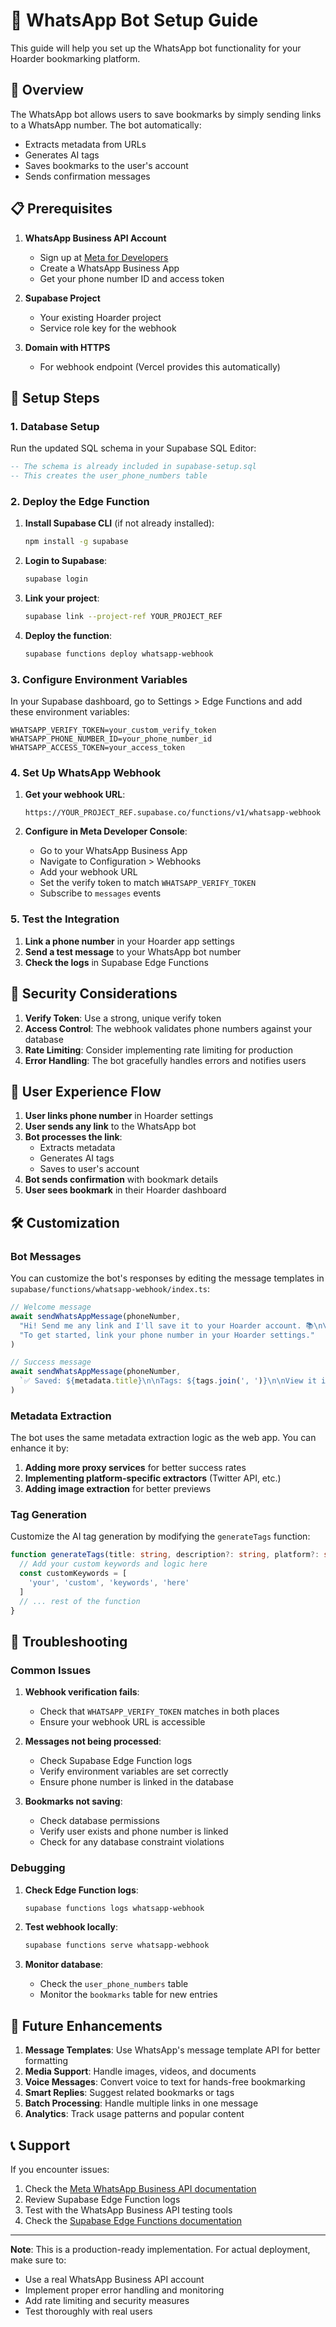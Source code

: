 # 📱 WhatsApp Bot Setup Guide

This guide will help you set up the WhatsApp bot functionality for your Hoarder bookmarking platform.

## 🚀 Overview

The WhatsApp bot allows users to save bookmarks by simply sending links to a WhatsApp number. The bot automatically:
- Extracts metadata from URLs
- Generates AI tags
- Saves bookmarks to the user's account
- Sends confirmation messages

## 📋 Prerequisites

1. **WhatsApp Business API Account**
   - Sign up at [Meta for Developers](https://developers.facebook.com/)
   - Create a WhatsApp Business App
   - Get your phone number ID and access token

2. **Supabase Project**
   - Your existing Hoarder project
   - Service role key for the webhook

3. **Domain with HTTPS**
   - For webhook endpoint (Vercel provides this automatically)

## 🔧 Setup Steps

### 1. Database Setup

Run the updated SQL schema in your Supabase SQL Editor:

```sql
-- The schema is already included in supabase-setup.sql
-- This creates the user_phone_numbers table
```

### 2. Deploy the Edge Function

1. **Install Supabase CLI** (if not already installed):
   ```bash
   npm install -g supabase
   ```

2. **Login to Supabase**:
   ```bash
   supabase login
   ```

3. **Link your project**:
   ```bash
   supabase link --project-ref YOUR_PROJECT_REF
   ```

4. **Deploy the function**:
   ```bash
   supabase functions deploy whatsapp-webhook
   ```

### 3. Configure Environment Variables

In your Supabase dashboard, go to Settings > Edge Functions and add these environment variables:

```env
WHATSAPP_VERIFY_TOKEN=your_custom_verify_token
WHATSAPP_PHONE_NUMBER_ID=your_phone_number_id
WHATSAPP_ACCESS_TOKEN=your_access_token
```

### 4. Set Up WhatsApp Webhook

1. **Get your webhook URL**:
   ```
   https://YOUR_PROJECT_REF.supabase.co/functions/v1/whatsapp-webhook
   ```

2. **Configure in Meta Developer Console**:
   - Go to your WhatsApp Business App
   - Navigate to Configuration > Webhooks
   - Add your webhook URL
   - Set the verify token to match `WHATSAPP_VERIFY_TOKEN`
   - Subscribe to `messages` events

### 5. Test the Integration

1. **Link a phone number** in your Hoarder app settings
2. **Send a test message** to your WhatsApp bot number
3. **Check the logs** in Supabase Edge Functions

## 🔐 Security Considerations

1. **Verify Token**: Use a strong, unique verify token
2. **Access Control**: The webhook validates phone numbers against your database
3. **Rate Limiting**: Consider implementing rate limiting for production
4. **Error Handling**: The bot gracefully handles errors and notifies users

## 📱 User Experience Flow

1. **User links phone number** in Hoarder settings
2. **User sends any link** to the WhatsApp bot
3. **Bot processes the link**:
   - Extracts metadata
   - Generates AI tags
   - Saves to user's account
4. **Bot sends confirmation** with bookmark details
5. **User sees bookmark** in their Hoarder dashboard

## 🛠️ Customization

### Bot Messages

You can customize the bot's responses by editing the message templates in `supabase/functions/whatsapp-webhook/index.ts`:

```typescript
// Welcome message
await sendWhatsAppMessage(phoneNumber, 
  "Hi! Send me any link and I'll save it to your Hoarder account. 📚\n\n" +
  "To get started, link your phone number in your Hoarder settings."
)

// Success message
await sendWhatsAppMessage(phoneNumber,
  `✅ Saved: ${metadata.title}\n\nTags: ${tags.join(', ')}\n\nView it in your Hoarder dashboard! 📚`
)
```

### Metadata Extraction

The bot uses the same metadata extraction logic as the web app. You can enhance it by:

1. **Adding more proxy services** for better success rates
2. **Implementing platform-specific extractors** (Twitter API, etc.)
3. **Adding image extraction** for better previews

### Tag Generation

Customize the AI tag generation by modifying the `generateTags` function:

```typescript
function generateTags(title: string, description?: string, platform?: string): string[] {
  // Add your custom keywords and logic here
  const customKeywords = [
    'your', 'custom', 'keywords', 'here'
  ]
  // ... rest of the function
}
```

## 🚨 Troubleshooting

### Common Issues

1. **Webhook verification fails**:
   - Check that `WHATSAPP_VERIFY_TOKEN` matches in both places
   - Ensure your webhook URL is accessible

2. **Messages not being processed**:
   - Check Supabase Edge Function logs
   - Verify environment variables are set correctly
   - Ensure phone number is linked in the database

3. **Bookmarks not saving**:
   - Check database permissions
   - Verify user exists and phone number is linked
   - Check for any database constraint violations

### Debugging

1. **Check Edge Function logs**:
   ```bash
   supabase functions logs whatsapp-webhook
   ```

2. **Test webhook locally**:
   ```bash
   supabase functions serve whatsapp-webhook
   ```

3. **Monitor database**:
   - Check the `user_phone_numbers` table
   - Monitor the `bookmarks` table for new entries

## 🔮 Future Enhancements

1. **Message Templates**: Use WhatsApp's message template API for better formatting
2. **Media Support**: Handle images, videos, and documents
3. **Voice Messages**: Convert voice to text for hands-free bookmarking
4. **Smart Replies**: Suggest related bookmarks or tags
5. **Batch Processing**: Handle multiple links in one message
6. **Analytics**: Track usage patterns and popular content

## 📞 Support

If you encounter issues:

1. Check the [Meta WhatsApp Business API documentation](https://developers.facebook.com/docs/whatsapp)
2. Review Supabase Edge Function logs
3. Test with the WhatsApp Business API testing tools
4. Check the [Supabase Edge Functions documentation](https://supabase.com/docs/guides/functions)

---

**Note**: This is a production-ready implementation. For actual deployment, make sure to:
- Use a real WhatsApp Business API account
- Implement proper error handling and monitoring
- Add rate limiting and security measures
- Test thoroughly with real users 